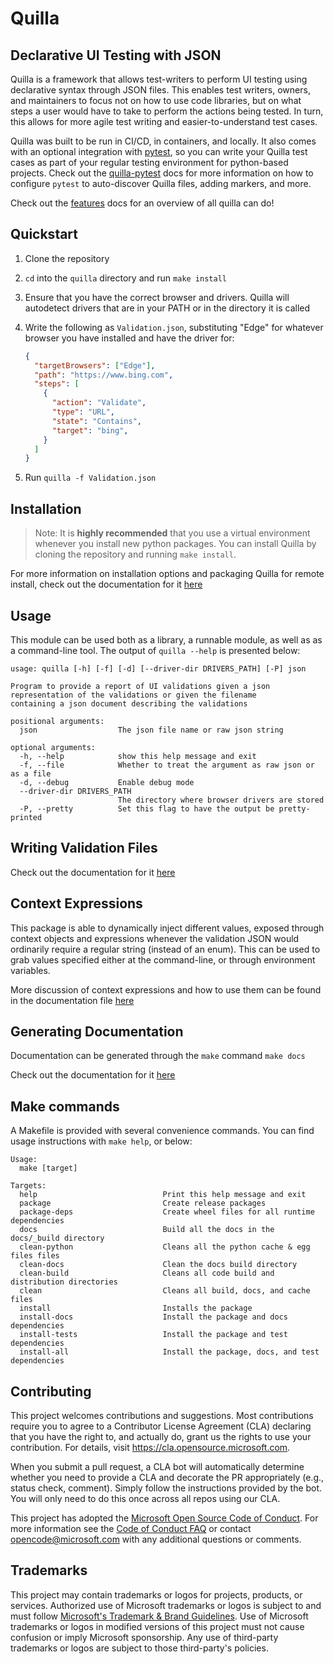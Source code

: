 # Quilla

<!-- THIS SECTION SHOULD BE COPY+PASTED INTO THE docs/intro.md FILE -->
## Declarative UI Testing with JSON

Quilla is a framework that allows test-writers to perform UI testing using declarative syntax through JSON files. This enables test writers, owners, and maintainers to focus not on how to use code libraries, but on what steps a user would have to take to perform the actions being tested. In turn, this allows for more agile test writing and easier-to-understand test cases.

Quilla was built to be run in CI/CD, in containers, and locally. It also comes with an optional integration with [pytest](https://pytest.org), so you can write your Quilla test cases as part of your regular testing environment for python-based projects. Check out the [quilla-pytest](docs/quilla_pytest.md) docs for more information on how to configure `pytest` to auto-discover Quilla files, adding markers, and more.

Check out the [features](docs/features.md) docs for an overview of all quilla can do!

## Quickstart

1. Clone the repository
2. `cd` into the `quilla` directory and run `make install`
3. Ensure that you have the correct browser and drivers. Quilla will autodetect drivers that are in your PATH or in the directory it is called
4. Write the following as `Validation.json`, substituting "Edge" for whatever browser you have installed and have the driver for:

    ```json
    {
      "targetBrowsers": ["Edge"],
      "path": "https://www.bing.com",
      "steps": [
        {
          "action": "Validate",
          "type": "URL",
          "state": "Contains",
          "target": "bing",
        }
      ]
    }
    ```

5. Run `quilla -f Validation.json`

## Installation

> Note: It is **highly recommended** that you use a virtual environment whenever you install new python packages.
You can install Quilla by cloning the repository and running `make install`.

For more information on installation options and packaging Quilla for remote install, check out the documentation for it [here](docs/install.md)

## Usage

This module can be used both as a library, a runnable module, as well as as a command-line tool. The output of `quilla --help` is presented below:

```text
usage: quilla [-h] [-f] [-d] [--driver-dir DRIVERS_PATH] [-P] json

Program to provide a report of UI validations given a json representation of the validations or given the filename
containing a json document describing the validations

positional arguments:
  json                  The json file name or raw json string

optional arguments:
  -h, --help            show this help message and exit
  -f, --file            Whether to treat the argument as raw json or as a file
  -d, --debug           Enable debug mode
  --driver-dir DRIVERS_PATH
                        The directory where browser drivers are stored
  -P, --pretty          Set this flag to have the output be pretty-printed
```

## Writing Validation Files

Check out the documentation for it [here](docs/validation_files.md)

## Context Expressions

This package is able to dynamically inject different values, exposed through context objects and expressions whenever the validation JSON would ordinarily require a regular string (instead of an enum). This can be used to grab values specified either at the command-line, or through environment variables.

More discussion of context expressions and how to use them can be found in the documentation file [here](docs/context_expressions.md)

## Generating Documentation

Documentation can be generated through the `make` command `make docs`

Check out the documentation for it [here](docs/README.md)

## Make commands

A Makefile is provided with several convenience commands. You can find usage instructions with `make help`, or below:

```text
Usage:
  make [target]

Targets:
  help                            Print this help message and exit
  package                         Create release packages
  package-deps                    Create wheel files for all runtime dependencies
  docs                            Build all the docs in the docs/_build directory
  clean-python                    Cleans all the python cache & egg files files
  clean-docs                      Clean the docs build directory
  clean-build                     Cleans all code build and distribution directories
  clean                           Cleans all build, docs, and cache files
  install                         Installs the package
  install-docs                    Install the package and docs dependencies
  install-tests                   Install the package and test dependencies
  install-all                     Install the package, docs, and test dependencies
```

## Contributing

This project welcomes contributions and suggestions.  Most contributions require you to agree to a
Contributor License Agreement (CLA) declaring that you have the right to, and actually do, grant us
the rights to use your contribution. For details, visit https://cla.opensource.microsoft.com.

When you submit a pull request, a CLA bot will automatically determine whether you need to provide
a CLA and decorate the PR appropriately (e.g., status check, comment). Simply follow the instructions
provided by the bot. You will only need to do this once across all repos using our CLA.

This project has adopted the [Microsoft Open Source Code of Conduct](https://opensource.microsoft.com/codeofconduct/).
For more information see the [Code of Conduct FAQ](https://opensource.microsoft.com/codeofconduct/faq/) or
contact [opencode@microsoft.com](mailto:opencode@microsoft.com) with any additional questions or comments.

## Trademarks

This project may contain trademarks or logos for projects, products, or services. Authorized use of Microsoft 
trademarks or logos is subject to and must follow 
[Microsoft's Trademark & Brand Guidelines](https://www.microsoft.com/en-us/legal/intellectualproperty/trademarks/usage/general).
Use of Microsoft trademarks or logos in modified versions of this project must not cause confusion or imply Microsoft sponsorship.
Any use of third-party trademarks or logos are subject to those third-party's policies.
